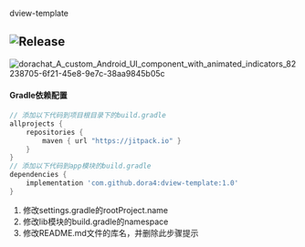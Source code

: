 dview-template

![Release](https://jitpack.io/v/dora4/dview-template.svg)
--------------------------------

![dorachat_A_custom_Android_UI_component_with_animated_indicators_82238705-6f21-45e8-9e7c-38aa9845b05c](https://github.com/user-attachments/assets/7dfc5b97-d750-4426-ac11-c8cfa8d318f3)

#### Gradle依赖配置

```groovy
// 添加以下代码到项目根目录下的build.gradle
allprojects {
    repositories {
        maven { url "https://jitpack.io" }
    }
}
// 添加以下代码到app模块的build.gradle
dependencies {
    implementation 'com.github.dora4:dview-template:1.0'
}
```

1. 修改settings.gradle的rootProject.name
2. 修改lib模块的build.gradle的namespace
3. 修改README.md文件的库名，并删除此步骤提示
